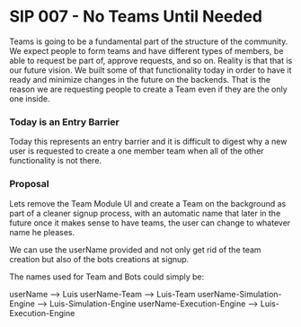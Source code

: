 # SIP 007 - No Teams Until Needed

Teams is going to be a fundamental part of the structure of the community. We expect people to form teams and have different types of members, be able to request be part of, approve requests, and so on. Reality is that that is our future vision. We built some of that functionality today in order to have it ready and minimize changes in the future on the backends. That is the reason we are requesting people to create a Team even if they are the only one inside.

### Today is an Entry Barrier

Today this represents an entry barrier and it is difficult to digest why a new user is requested to create a one member team when all of the other functionality is not there.

### Proposal

Lets remove the Team Module UI and create a Team on the background as part of a cleaner signup process, with an automatic name that later in the future once it makes sense to have teams, the user can change to whatever name he pleases.

We can use the userName provided and not only get rid of the team creation but also of the bots creations at signup.

The names used for Team and Bots could simply be:

userName --> Luis
userName-Team --> Luis-Team
userName-Simulation-Engine  --> Luis-Simulation-Engine
userName-Execution-Engine  --> Luis-Execution-Engine
